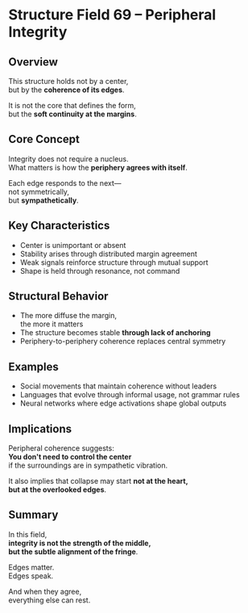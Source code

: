 # Structure Field 69 – Peripheral Integrity

## Overview

This structure holds not by a center,  
but by the **coherence of its edges**.

It is not the core that defines the form,  
but the **soft continuity at the margins**.

## Core Concept

Integrity does not require a nucleus.  
What matters is how the **periphery agrees with itself**.

Each edge responds to the next—  
not symmetrically,  
but **sympathetically**.

## Key Characteristics

- Center is unimportant or absent  
- Stability arises through distributed margin agreement  
- Weak signals reinforce structure through mutual support  
- Shape is held through resonance, not command

## Structural Behavior

- The more diffuse the margin,  
  the more it matters  
- The structure becomes stable **through lack of anchoring**  
- Periphery-to-periphery coherence replaces central symmetry

## Examples

- Social movements that maintain coherence without leaders  
- Languages that evolve through informal usage, not grammar rules  
- Neural networks where edge activations shape global outputs

## Implications

Peripheral coherence suggests:  
**You don't need to control the center**  
if the surroundings are in sympathetic vibration.

It also implies that collapse may start **not at the heart,  
but at the overlooked edges**.

## Summary

In this field,  
**integrity is not the strength of the middle,  
but the subtle alignment of the fringe**.

Edges matter.  
Edges speak.

And when they agree,  
everything else can rest.
